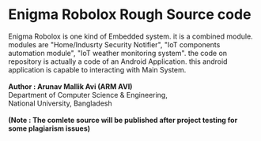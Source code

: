 # Enigma Robolox Rough Source code 
Enigma Robolox is one kind of Embedded system. it is a combined module. modules are "Home/Indusrty Security Notifier", "IoT components automation module", "IoT weather monitoring system". the code on repository is actually a code of an Android Application. this android application is capable to interacting with Main System.
<br><br>
<b>Author : Arunav Mallik Avi (ARM AVI)</b><br>
Department of Computer Science & Engineering,<br> National University, Bangladesh<br><br>
<b>(Note : The comlete source will be published after project testing for some plagiarism issues)</b>

